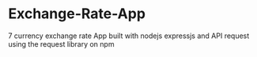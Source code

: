 # Exchange-Rate-App
7 currency exchange rate App built with nodejs expressjs and API request using the  request library on npm
